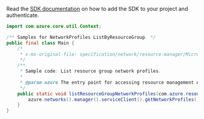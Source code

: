 Read the [SDK documentation](https://github.com/Azure/azure-sdk-for-java/blob/azure-resourcemanager_2.15.0/sdk/resourcemanager/azure-resourcemanager/README.md) on how to add the SDK to your project and authenticate.

```java
import com.azure.core.util.Context;

/** Samples for NetworkProfiles ListByResourceGroup. */
public final class Main {
    /*
     * x-ms-original-file: specification/network/resource-manager/Microsoft.Network/stable/2021-05-01/examples/NetworkProfileList.json
     */
    /**
     * Sample code: List resource group network profiles.
     *
     * @param azure The entry point for accessing resource management APIs in Azure.
     */
    public static void listResourceGroupNetworkProfiles(com.azure.resourcemanager.AzureResourceManager azure) {
        azure.networks().manager().serviceClient().getNetworkProfiles().listByResourceGroup("rg1", Context.NONE);
    }
}
```
